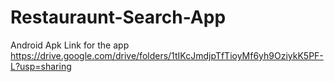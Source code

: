 # Restauraunt-Search-App
Android Apk Link for the app https://drive.google.com/drive/folders/1tIKcJmdjpTfTioyMf6yh9OziykK5PF-L?usp=sharing
